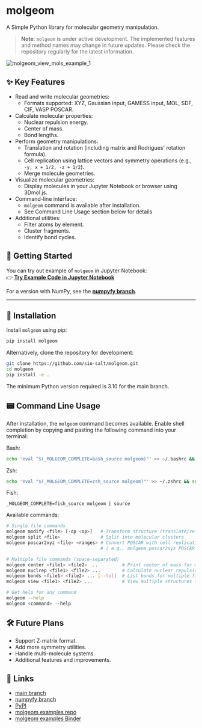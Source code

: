 # molgeom
A Simple Python library for molecular geometry manipulation.

> **Note**: `molgeom` is under active development. The implemented features and method names may change in future updates. Please check the repository regularly for the latest information.

![molgeom_view_mols_example_1](https://github.com/user-attachments/assets/c6e7775c-6e07-4c99-8760-e4f7b7cc2679)


## ✨ Key Features
- Read and write molecular geometries:
  - Formats supported: XYZ, Gaussian input, GAMESS input, MOL, SDF, CIF, VASP POSCAR.
- Calculate molecular properties:
  - Nuclear repulsion energy.
  - Center of mass.
  - Bond lengths.
- Perform geometry manipulations:
  - Translation and rotation (including matrix and Rodrigues' rotation formula).
  - Cell replication using lattice vectors and symmetry operations (e.g., `-y, x + 1/2, -z + 1/2`).
  - Merge molecule geometries.
- Visualize molecular geometries:
  - Display molecules in your Jupyter Notebook or browser using 3Dmol.js.
- Command-line interface:
  - `molgeom` command is available after installation.
  - See Command Line Usage section below for details
- Additional utilities:
  - Filter atoms by element.
  - Cluster fragments.
  - Identify bond cycles.


## 🚀 Getting Started

You can try out example of `molgeom` in Jupyter Notebook:  
👉 [**Try Example Code in Jupyter Notebook**](https://mybinder.org/v2/gh/sio-salt/molgeom-examples/main?urlpath=lab/tree/notebooks/tutorial1.ipynb)

For a version with NumPy, see the [**numpyfy branch**](https://github.com/sio-salt/molgeom/tree/numpyfy).

---


## 🔽 Installation
Install `molgeom` using pip:
```bash
pip install molgeom
```
Alternatively, clone the repository for development:

```bash
git clone https://github.com/sio-salt/molgeom.git
cd molgeom
pip install -e .
```
The minimum Python version required is 3.10 for the main branch.


## 📟 Command Line Usage
After installation, the `molgeom` command becomes available. Enable shell completion by copying and pasting the following command into your terminal:

Bash:
```bash
echo 'eval "$(_MOLGEOM_COMPLETE=bash_source molgeom)"' >> ~/.bashrc && source ~/.bashrc
```

Zsh:
```zsh
echo 'eval "$(_MOLGEOM_COMPLETE=zsh_source molgeom)"' >> ~/.zshrc && source ~/.zshrc
```

Fish:
```fish
_MOLGEOM_COMPLETE=fish_source molgeom | source
```

Available commands:
```bash
# Single file commands
molgeom modify <file> [-op <op>]   # Transform structure (translate/reflect/rotate)
molgeom split <file>               # Split into molecular clusters
molgeom poscar2xyz <file> <ranges> # Convert POSCAR with cell replication
                                   # ( e.g., molgeom poscar2xyz POSCAR -1 2 -1 2 -1 2 )

# Multiple file commands (space-separated)
molgeom center <file1> <file2> ...         # Print center of mass for multiple files
molgeom nuclrep <file1> <file2> ...        # Calculate nuclear repulsion energy for multiple files
molgeom bonds <file1> <file2> ... [--tol]  # List bonds for multiple files
molgeom view <file1> <file2> ...           # View multiple structures in browser

# Get help for any command
molgeom --help
molgeom <command> --help
```


## 🛠️ Future Plans
- Support Z-matrix format.
- Add more symmetry utilities.
- Handle multi-molecule systems.
- Additional features and improvements.


## 🔗 Links
- [main branch](https://github.com/sio-salt/molgeom/tree/main)
- [numpyfy branch](https://github.com/sio-salt/molgeom/tree/numpyfy)
- [PyPI](https://pypi.org/project/molgeom/)
- [molgeom examples repo](https://github.com/sio-salt/molgeom-examples/tree/main)
- [molgeom examples Binder](https://mybinder.org/v2/gh/sio-salt/molgeom-examples/main?urlpath=lab/tree/notebooks/tutorial1.ipynb)
